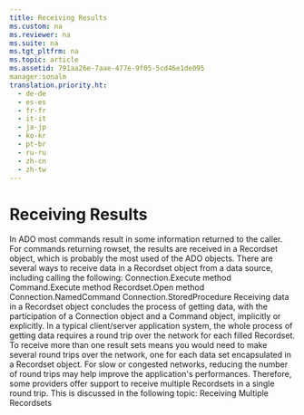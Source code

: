 ```yaml
---
title: Receiving Results
ms.custom: na
ms.reviewer: na
ms.suite: na
ms.tgt_pltfrm: na
ms.topic: article
ms.assetid: 791aa26e-7aae-477e-9f05-5cd46e1de095
manager:sonalm
translation.priority.ht: 
  - de-de
  - es-es
  - fr-fr
  - it-it
  - ja-jp
  - ko-kr
  - pt-br
  - ru-ru
  - zh-cn
  - zh-tw
---
```

# Receiving Results
<?xml version="1.0" encoding="utf-8"?>
<developerReferenceWithoutSyntaxDocument xmlns="http://ddue.schemas.microsoft.com/authoring/2003/5" xmlns:xlink="http://www.w3.org/1999/xlink" xmlns:xsi="http://www.w3.org/2001/XMLSchema-instance" xsi:schemaLocation="http://ddue.schemas.microsoft.com/authoring/2003/5 http://dduestorage.blob.core.windows.net/ddueschema/developer.xsd">
  <introduction>
    <para>In ADO most commands result in some information returned to the caller. For commands returning rowset, the results are received in a <legacyBold>Recordset</legacyBold> object, which is probably the most used of the ADO objects. </para>
    <para>There are several ways to receive data in a <legacyBold>Recordset </legacyBold>object from a data source, including calling the following:  </para>
    <list class="bullet">
      <listItem>
        <para>             <legacyLink xlink:href="0b81af6f-b9ae-4f7c-b59b-b5bdd775036f">Connection.Execute method</legacyLink>           </para>
      </listItem>
      <listItem>
        <para>             <legacyLink xlink:href="0b81af6f-b9ae-4f7c-b59b-b5bdd775036f">Command.Execute method</legacyLink>           </para>
      </listItem>
      <listItem>
        <para>             <legacyLink xlink:href="0b81af6f-b9ae-4f7c-b59b-b5bdd775036f">Recordset.Open method</legacyLink>           </para>
      </listItem>
      <listItem>
        <para>             <legacyLink xlink:href="5a0ec8f9-5ba3-4f9f-b80d-2073aa049586">Connection.NamedCommand</legacyLink>           </para>
      </listItem>
      <listItem>
        <para>             <legacyLink xlink:href="35ffdb79-a931-4271-a3bb-0cd804cf173e">Connection.StoredProcedure</legacyLink>           </para>
      </listItem>
    </list>
    <para>Receiving data in a <legacyBold>Recordset</legacyBold> object concludes the process of getting data, with the participation of a <legacyBold>Connection</legacyBold> object and a <legacyBold>Command</legacyBold> object, implicitly or explicitly. In a typical client/server application system, the whole process of getting data requires a round trip over the network for each filled <legacyBold>Recordset</legacyBold>. </para>
    <para>To receive more than one result sets means you would need to make several round trips over the network, one for each data set encapsulated in a <legacyBold>Recordset</legacyBold> object. For slow or congested networks, reducing the number of round trips may help improve the application's performances. Therefore, some providers offer support to receive multiple <legacyBold>Recordset</legacyBold>s in a single round trip. This is discussed in the following topic:  </para>
    <list class="bullet">
      <listItem>
        <para>             <legacyLink xlink:href="2a7ad7a6-f00d-4355-b0b5-d0ab957b0566">Receiving Multiple Recordsets</legacyLink>           </para>
      </listItem>
    </list>
  </introduction>
  <relatedTopics />
</developerReferenceWithoutSyntaxDocument>